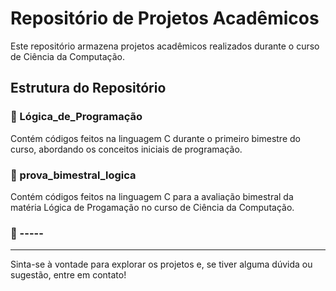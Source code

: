 # Repositório de Projetos Acadêmicos

Este repositório armazena projetos acadêmicos realizados durante o curso de Ciência da Computação.

## Estrutura do Repositório

### 📁 Lógica_de_Programação
Contém códigos feitos na linguagem C durante o primeiro bimestre do curso, abordando os conceitos iniciais de programação.

### 📁 prova_bimestral_logica
Contém códigos feitos na linguagem C para a avaliação bimestral da matéria Lógica de Progamação no curso de Ciência da Computação.


### 📁 -----


---

Sinta-se à vontade para explorar os projetos e, se tiver alguma dúvida ou sugestão, entre em contato!


